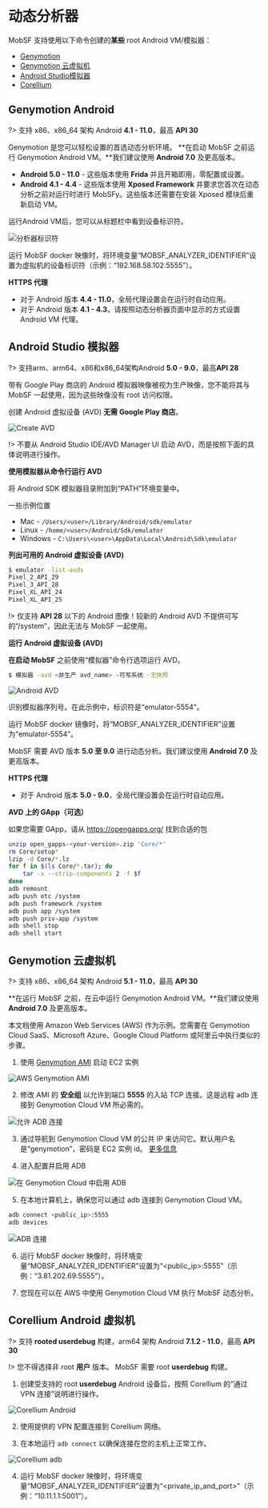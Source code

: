 # 动态分析器

MobSF 支持使用以下命令创建的**某些** root Android VM/模拟器：
* [Genymotion](https://www.genymotion.com/download/)
* [Genymotion 云虚拟机](https://www.genymotion.com/pricing/)
* [Android Studio模拟器](https://developer.android.com/studio)
* [Corellium](https://support.corellium.com/getting-started/introduction-to-virtual-devices/quickstart-for-android)

## Genymotion Android
?> 支持 x86、x86_64 架构 Android **4.1 - 11.0**，最高 **API 30**

Genymotion 是您可以轻松设置的首选动态分析环境。 **在启动 MobSF 之前运行 Genymotion Android VM。**我们建议使用 **Android 7.0** 及更高版本。

* **Android 5.0 - 11.0** - 这些版本使用 **Frida** 并且开箱即用，零配置或设置。
* **Android 4.1 - 4.4** - 这些版本使用 **Xposed Framework** 并要求您首次在动态分析之前对运行时进行 MobSFy。这些版本还需要在安装 Xposed 模块后重新启动 VM。

运行Android VM后，您可以从标题栏中看到设备标识符。

![分析器标识符](https://github.com/MobSF/Mobile-Security-Framework-MobSF/assets/4301109/6204cdf4-1bc6-4b9a-a9f6-99db64c2f8e2)

运行 MobSF docker 映像时，将环境变量“MOBSF_ANALYZER_IDENTIFIER”设置为虚拟机的设备标识符（示例：“192.168.58.102:5555”）。

**HTTPS 代理**

* 对于 Android 版本 **4.4 - 11.0**，全局代理设置会在运行时自动应用。
* 对于 Android 版本 **4.1 - 4.3**，请按照动态分析器页面中显示的方式设置 Android VM 代理。


## Android Studio 模拟器
?> 支持arm、arm64、x86和x86_64架构Android **5.0 - 9.0**，最高**API 28**

带有 Google Play 商店的 Android 模拟器映像被视为生产映像，您不能将其与 MobSF 一起使用，因为这些映像没有 root 访问权限。

创建 Android 虚拟设备 (AVD) **无需 Google Play 商店**。

![Create AVD](https://github.com/MobSF/Mobile-Security-Framework-MobSF/assets/4301109/28199a89-847a-411f-9f85-e1179b5f835a)

!> 不要从 Android Studio IDE/AVD Manager UI 启动 AVD，而是按照下面的具体说明进行操作。

**使用模拟器从命令行运行 AVD**

将 Android SDK 模拟器目录附加到“PATH”环境变量中。

一些示例位置

* Mac - `/Users/<user>/Library/Android/sdk/emulator`
* Linux - `/home/<user>/Android/Sdk/emulator`
* Windows - `C:\Users\<user>\AppData\Local\Android\Sdk\emulator`

**列出可用的 Android 虚拟设备 (AVD)**

```bash
$ emulator -list-avds
Pixel_2_API_29
Pixel_3_API_28
Pixel_XL_API_24
Pixel_XL_API_25
```

!> 仅支持 **API 28** 以下的 Android 图像！较新的 Android AVD 不提供可写的“/system”，因此无法与 MobSF 一起使用。


**运行 Android 虚拟设备 (AVD)**

**在启动 MobSF** 之前使用“模拟器”命令行选项运行 AVD。

````bash
$ 模拟器 -avd <非生产 avd_name> -可写系统 -无快照
````

![Android AVD](https://github.com/MobSF/Mobile-Security-Framework-MobSF/assets/4301109/e9e849b6-69ad-47a4-8693-c75a0e1aa7cb)

识别模拟器序列号。在此示例中，标识符是“emulator-5554”。

运行 MobSF docker 镜像时，将“MOBSF_ANALYZER_IDENTIFIER”设置为“emulator-5554”。

MobSF 需要 AVD 版本 **5.0 至 9.0** 进行动态分析。我们建议使用 **Android 7.0** 及更高版本。

**HTTPS 代理**

* 对于 Android 版本 **5.0 - 9.0**，全局代理设置会在运行时自动应用。

**AVD 上的 GApp（可选）**

如果您需要 GApp，请从 <https://opengapps.org/> 找到合适的包

```bash
unzip open_gapps-<your-version>.zip 'Core/*'
rm Core/setup*
lzip -d Core/*.lz
for f in $(ls Core/*.tar); do
    tar -x --strip-components 2 -f $f
done
adb remount
adb push etc /system
adb push framework /system
adb push app /system
adb push priv-app /system
adb shell stop
adb shell start
```

## Genymotion 云虚拟机
?> 支持 x86、x86_64 架构 Android **5.1 - 11.0**，最高 **API 30**

**在运行 MobSF 之前，在云中运行 Genymotion Android VM。**我们建议使用 **Android 7.0** 及更高版本。

本文档使用 Amazon Web Services (AWS) 作为示例。您需要在 Genymotion Cloud SaaS、Microsoft Azure、Google Cloud Platform 或阿里云中执行类似的步骤。

1. 使用 [Genymotion AMI](https://aws.amazon.com/marketplace/seller-profile?id=933724b4-d35f-4266-905e-e52e4792bc45) 启动 EC2 实例

![AWS Genymotion AMI](https://user-images.githubusercontent.com/4301109/81505732-7bb3a100-92bf-11ea-9ba5-b1899810db2e.png)

2. 修改 AMI 的 **安全组** 以允许到端口 **5555** 的入站 TCP 连接。这是远程 adb 连接到 Genymotion Cloud VM 所必需的。

![允许 ADB 连接](https://user-images.githubusercontent.com/4301109/81505878-9b979480-92c0-11ea-9456-32cf5254d381.png)

3. 通过导航到 Genymotion Cloud VM 的公共 IP 来访问它。默认用户名是“genymotion”，密码是 EC2 实例 id。
[更多信息](https://docs.genymotion.com/paas/02_Getting_Started/021_AWS/)

4. 进入配置并启用 ADB

![在 Genymotion Cloud 中启用 ADB](https://user-images.githubusercontent.com/4301109/81505975-46a84e00-92c1-11ea-82a5-8912f96849b1.png)

5. 在本地计算机上，确保您可以通过 adb 连接到 Genymotion Cloud VM。

```bash
adb connect <public_ip>:5555
adb devices
```

![ADB 连接](https://user-images.githubusercontent.com/4301109/81506018-9be45f80-92c1-11ea-8486-fcac8daee7be.png)

6. 运行 MobSF docker 映像时，将环境变量“MOBSF_ANALYZER_IDENTIFIER”设置为“<public_ip>:5555”（示例：“3.81.202.69:5555”）。

7. 您现在可以在 AWS 中使用 Genymotion Cloud VM 执行 MobSF 动态分析。

## Corellium Android 虚拟机

?> 支持 **rooted userdebug** 构建，arm64 架构 Android **7.1.2 - 11.0**，最高 **API 30**

!> 您不得选择非 root **用户** 版本。 MobSF 需要 root **userdebug** 构建。

1. 创建受支持的 root **userdebug** Android 设备后，按照 Corellium 的“通过 VPN 连接”说明进行操作。

![Corellium Android](https://github.com/MobSF/Mobile-Security-Framework-MobSF/assets/4301109/f384421c-98af-47b1-8d98-29641d9ca974)

2. 使用提供的 VPN 配置连接到 Corellium 网络。

3. 在本地运行 `adb connect` 以确保连接在您的主机上正常工作。

![Corellium adb](https://github.com/MobSF/Mobile-Security-Framework-MobSF/assets/4301109/c6f1135e-b1ef-4a14-b9bf-6ebfab2e3cca)

4. 运行 MobSF docker 映像时，将环境变量“MOBSF_ANALYZER_IDENTIFIER”设置为“<private_ip_and_port>”（示例：“10.11.1.1:5001”）。